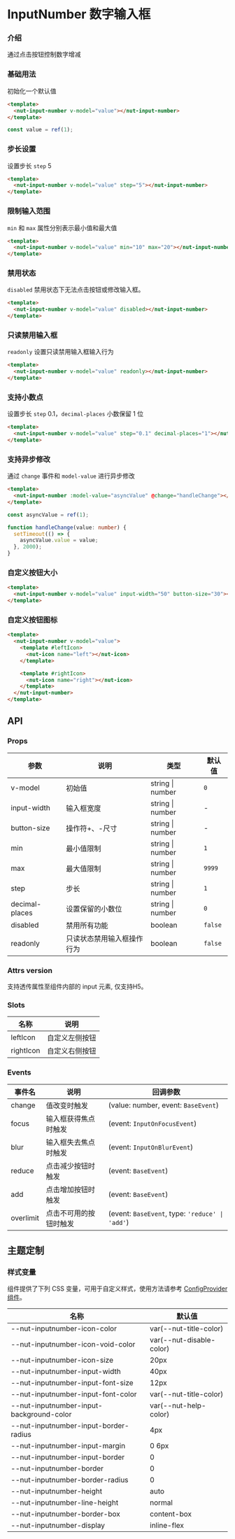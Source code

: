 # InputNumber 数字输入框

### 介绍

通过点击按钮控制数字增减

### 基础用法

初始化一个默认值

```html
<template>
  <nut-input-number v-model="value"></nut-input-number>
</template>
```

```ts
const value = ref(1);
```

### 步长设置

设置步长 `step` 5

```html
<template>
  <nut-input-number v-model="value" step="5"></nut-input-number>
</template>
```

### 限制输入范围

`min` 和 `max` 属性分别表示最小值和最大值

```html
<template>
  <nut-input-number v-model="value" min="10" max="20"></nut-input-number>
</template>
```

### 禁用状态

`disabled` 禁用状态下无法点击按钮或修改输入框。

```html
<template>
  <nut-input-number v-model="value" disabled></nut-input-number>
</template>
```

### 只读禁用输入框

`readonly` 设置只读禁用输入框输入行为

```html
<template>
  <nut-input-number v-model="value" readonly></nut-input-number>
</template>
```

### 支持小数点

设置步长 `step` 0.1，`decimal-places` 小数保留 1 位

```html
<template>
  <nut-input-number v-model="value" step="0.1" decimal-places="1"></nut-input-number>
</template>
```

### 支持异步修改

通过 `change` 事件和 `model-value` 进行异步修改

```html
<template>
  <nut-input-number :model-value="asyncValue" @change="handleChange"></nut-input-number>
</template>
```

```ts
const asyncValue = ref(1);

function handleChange(value: number) {
  setTimeout(() => {
    asyncValue.value = value;
  }, 2000);
}
```

### 自定义按钮大小

```html
<template>
  <nut-input-number v-model="value" input-width="50" button-size="30"></nut-input-number>
</template>
```

### 自定义按钮图标

```html
<template>
  <nut-input-number v-model="value">
    <template #leftIcon>
      <nut-icon name="left"></nut-icon>
    </template>

    <template #rightIcon>
      <nut-icon name="right"></nut-icon>
    </template>
  </nut-input-number>
</template>
```

## API

### Props

| 参数             | 说明            | 类型               | 默认值     |
|----------------|---------------|------------------|---------|
| v-model        | 初始值           | string \| number | `0`     |
| input-width    | 输入框宽度         | string \| number | -       |
| button-size    | 操作符+、-尺寸      | string \| number | -       |
| min            | 最小值限制         | string \| number | `1`     |
| max            | 最大值限制         | string \| number | `9999`  |
| step           | 步长            | string \| number | `1`     |
| decimal-places | 设置保留的小数位      | string \| number | `0`     |
| disabled       | 禁用所有功能        | boolean          | `false` |
| readonly       | 只读状态禁用输入框操作行为 | boolean          | `false` |

### Attrs version

支持透传属性至组件内部的 input 元素, 仅支持H5。

### Slots

| 名称        | 说明      |
|-----------|---------|
| leftIcon  | 自定义左侧按钮 |
| rightIcon | 自定义右侧按钮 |

### Events

| 事件名       | 说明          | 回调参数                                            |
|-----------|-------------|-------------------------------------------------|
| change    | 值改变时触发      | (value: number, event: `BaseEvent`)             |
| focus     | 输入框获得焦点时触发  | (event: `InputOnFocusEvent`)                    |
| blur      | 输入框失去焦点时触发  | (event: `InputOnBlurEvent`)                     |
| reduce    | 点击减少按钮时触发   | (event: `BaseEvent`)                            |
| add       | 点击增加按钮时触发   | (event: `BaseEvent`)                            |
| overlimit | 点击不可用的按钮时触发 | (event: `BaseEvent`, type: `'reduce' \| 'add'`) |

## 主题定制

### 样式变量

组件提供了下列 CSS 变量，可用于自定义样式，使用方法请参考 [ConfigProvider 组件](/components/basic/configprovider)。

| 名称                                       | 默认值                      |
|------------------------------------------|--------------------------|
| --nut-inputnumber-icon-color             | var(--nut-title-color)   |
| --nut-inputnumber-icon-void-color        | var(--nut-disable-color) |
| --nut-inputnumber-icon-size              | 20px                     |
| --nut-inputnumber-input-width            | 40px                     |
| --nut-inputnumber-input-font-size        | 12px                     |
| --nut-inputnumber-input-font-color       | var(--nut-title-color)   |
| --nut-inputnumber-input-background-color | var(--nut-help-color)    |
| --nut-inputnumber-input-border-radius    | 4px                      |
| --nut-inputnumber-input-margin           | 0 6px                    |
| --nut-inputnumber-input-border           | 0                        |
| --nut-inputnumber-border                 | 0                        |
| --nut-inputnumber-border-radius          | 0                        |
| --nut-inputnumber-height                 | auto                     |
| --nut-inputnumber-line-height            | normal                   |
| --nut-inputnumber-border-box             | content-box              |
| --nut-inputnumber-display                | inline-flex              |
